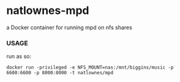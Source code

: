 # natlownes-mpd

a Docker container for running mpd on nfs shares

### USAGE

run as so:

`docker run -privileged -e NFS_MOUNT=nas:/mnt/biggins/music -p 6600:6600 -p 8000:8000 -t natlownes/mpd`
